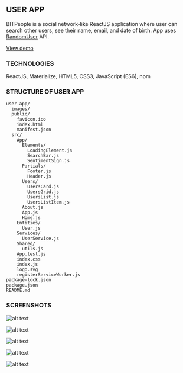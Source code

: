 ## **USER APP**

BITPeople is a social network-like ReactJS application where user can search other users, see their name, email, and date of birth. App uses [RandomUser](https://randomapi.com) API.

[View demo](https://mariaradovanovic.github.io/user-app)


### **TECHNOLOGIES**

ReactJS, Materialize, HTML5, CSS3, JavaScript (ES6), npm



### **STRUCTURE OF USER APP**

```
user-app/
  images/
  public/
    favicon.ico
    index.html
    manifest.json
  src/
    App/
      Elements/
        LoadingElement.js
        SearchBar.js
        SentimentSign.js
      Partials/
        Footer.js
        Header.js
      Users/
        UsersCard.js
        UsersGrid.js
        UsersList.js
        UsersListItem.js
      About.js
      App.js
      Home.js
    Entities/
      User.js
    Services/
      UserService.js
    Shared/
      utils.js
    App.test.js
    index.css
    index.js
    logo.svg
    registerServiceWorker.js
package-lock.json
package.json
README.md

```

### **SCREENSHOTS**




![alt text](https://raw.githubusercontent.com/mariaradovanovic/user-app/master/images/home_page.png)



![alt text](https://raw.githubusercontent.com/mariaradovanovic/user-app/master/images/searching_user.png)



![alt text](https://raw.githubusercontent.com/mariaradovanovic/user-app/master/images/user_do_not_exist.png)



![alt text](https://raw.githubusercontent.com/mariaradovanovic/user-app/master/images/user_cards.png)



![alt text](https://raw.githubusercontent.com/mariaradovanovic/user-app/master/images/about.png)
